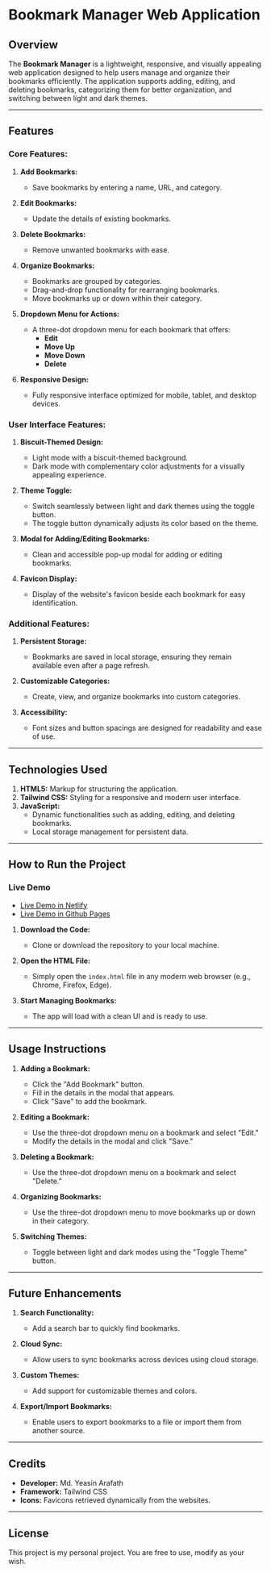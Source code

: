 # Bookmark Manager Web Application

## Overview

The **Bookmark Manager** is a lightweight, responsive, and visually appealing web application designed to help users manage and organize their bookmarks efficiently. The application supports adding, editing, and deleting bookmarks, categorizing them for better organization, and switching between light and dark themes.

---

## Features

### Core Features:

1. **Add Bookmarks:**

   - Save bookmarks by entering a name, URL, and category.

2. **Edit Bookmarks:**

   - Update the details of existing bookmarks.

3. **Delete Bookmarks:**

   - Remove unwanted bookmarks with ease.

4. **Organize Bookmarks:**

   - Bookmarks are grouped by categories.
   - Drag-and-drop functionality for rearranging bookmarks.
   - Move bookmarks up or down within their category.

5. **Dropdown Menu for Actions:**

   - A three-dot dropdown menu for each bookmark that offers:
     - **Edit**
     - **Move Up**
     - **Move Down**
     - **Delete**

6. **Responsive Design:**

   - Fully responsive interface optimized for mobile, tablet, and desktop devices.

### User Interface Features:

1. **Biscuit-Themed Design:**

   - Light mode with a biscuit-themed background.
   - Dark mode with complementary color adjustments for a visually appealing experience.

2. **Theme Toggle:**

   - Switch seamlessly between light and dark themes using the toggle button.
   - The toggle button dynamically adjusts its color based on the theme.

3. **Modal for Adding/Editing Bookmarks:**

   - Clean and accessible pop-up modal for adding or editing bookmarks.

4. **Favicon Display:**

   - Display of the website's favicon beside each bookmark for easy identification.

### Additional Features:

1. **Persistent Storage:**

   - Bookmarks are saved in local storage, ensuring they remain available even after a page refresh.

2. **Customizable Categories:**

   - Create, view, and organize bookmarks into custom categories.

3. **Accessibility:**

   - Font sizes and button spacings are designed for readability and ease of use.

---

## Technologies Used

1. **HTML5:** Markup for structuring the application.
2. **Tailwind CSS:** Styling for a responsive and modern user interface.
3. **JavaScript:**
   - Dynamic functionalities such as adding, editing, and deleting bookmarks.
   - Local storage management for persistent data.

---

## How to Run the Project

### Live Demo

- [Live Demo in Netlify](https://bookmark-manager-arafath.netlify.app/)
- [Live Demo in Github Pages](https://muhammadyeasinarafath.github.io/Bookmarke-Manager-WebApp/)

1. **Download the Code:**

   - Clone or download the repository to your local machine.

2. **Open the HTML File:**

   - Simply open the `index.html` file in any modern web browser (e.g., Chrome, Firefox, Edge).

3. **Start Managing Bookmarks:**

   - The app will load with a clean UI and is ready to use.

---

## Usage Instructions

1. **Adding a Bookmark:**

   - Click the "Add Bookmark" button.
   - Fill in the details in the modal that appears.
   - Click "Save" to add the bookmark.

2. **Editing a Bookmark:**

   - Use the three-dot dropdown menu on a bookmark and select "Edit."
   - Modify the details in the modal and click "Save."

3. **Deleting a Bookmark:**

   - Use the three-dot dropdown menu on a bookmark and select "Delete."

4. **Organizing Bookmarks:**

   - Use the three-dot dropdown menu to move bookmarks up or down in their category.

5. **Switching Themes:**

   - Toggle between light and dark modes using the "Toggle Theme" button.

---

## Future Enhancements

1. **Search Functionality:**

   - Add a search bar to quickly find bookmarks.

2. **Cloud Sync:**

   - Allow users to sync bookmarks across devices using cloud storage.

3. **Custom Themes:**

   - Add support for customizable themes and colors.

4. **Export/Import Bookmarks:**

   - Enable users to export bookmarks to a file or import them from another source.

---

## Credits

- **Developer:** Md. Yeasin Arafath
- **Framework:** Tailwind CSS
- **Icons:** Favicons retrieved dynamically from the websites.

---

## License

This project is my personal project. You are free to use, modify as your wish.

